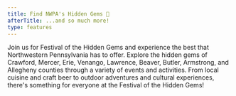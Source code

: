 ```yaml
---
title: Find NWPA's Hidden Gems 💎
afterTitle: ...and so much more!
type: features
---
```


Join us for Festival of the Hidden Gems and experience the best that Northwestern Pennsylvania has to offer. Explore the hidden gems of Crawford, Mercer, Erie, Venango, Lawrence, Beaver, Butler, Armstrong, and Allegheny counties through a variety of events and activities. From local cuisine and craft beer to outdoor adventures and cultural experiences, there's something for everyone at the Festival of the Hidden Gems!